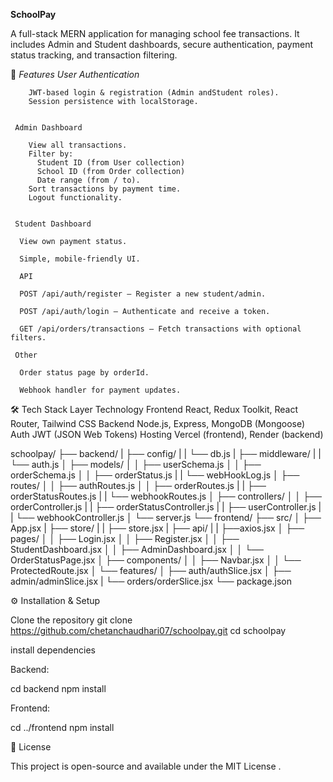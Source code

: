 **SchoolPay**

A full-stack MERN application for managing school fee transactions.
It includes Admin and Student dashboards, secure authentication, payment status tracking, and transaction filtering.


🚀 *Features*
      *User Authentication*

        JWT-based login & registration (Admin andStudent roles).
        Session persistence with localStorage.


     Admin Dashboard

        View all transactions.
        Filter by:
          Student ID (from User collection)
          School ID (from Order collection)
          Date range (from / to).
        Sort transactions by payment time.
        Logout functionality. 


     Student Dashboard

      View own payment status.

      Simple, mobile-friendly UI.

      API

      POST /api/auth/register – Register a new student/admin.

      POST /api/auth/login – Authenticate and receive a token.

      GET /api/orders/transactions – Fetch transactions with optional filters.

     Other

      Order status page by orderId.

      Webhook handler for payment updates.    

  🛠️ Tech Stack
Layer	Technology
Frontend	React, Redux Toolkit, React Router, Tailwind CSS
Backend	Node.js, Express, MongoDB (Mongoose)
Auth	JWT (JSON Web Tokens)
Hosting	Vercel (frontend), Render (backend)


schoolpay/
├── backend/
|   ├── config/
|   |    └── db.js
|   ├── middleware/
|   |     └── auth.js
│   ├── models/
│   │   ├── userSchema.js
│   │   ├── orderSchema.js
│   │   ├── orderStatus.js
|   |   └── webHookLog.js
│   ├── routes/
│   │   ├── authRoutes.js
│   │   ├── orderRoutes.js
|   |   ├── orderStatusRoutes.js
|   |   └── webhookRoutes.js
│   ├── controllers/
│   │   ├── orderController.js
|   |   ├── orderStatusController.js
|   |   ├── userController.js
|   |   └── webhookController.js
│   └── server.js
└── frontend/
    ├── src/
    │   ├── App.jsx
    |   ├── store/
    |   |     ├── store.jsx
    |   ├── api/
    |   |     ├──axios.jsx
    │   ├── pages/
    │   │   ├── Login.jsx
    │   │   ├── Register.jsx
    │   │   ├── StudentDashboard.jsx
    │   │   ├── AdminDashboard.jsx
    │   │   └── OrderStatusPage.jsx
    │   ├── components/
    │   │   ├── Navbar.jsx
    │   │   └── ProtectedRoute.jsx
    │   └── features/
    │       ├── auth/authSlice.jsx
    │       ├── admin/adminSlice.jsx
    |       └── orders/orderSlice.jsx
    └── package.json

⚙️ Installation & Setup

Clone the repository
git clone https://github.com/chetanchaudhari07/schoolpay.git
cd schoolpay

install dependencies

Backend:

cd backend
npm install


Frontend:

cd ../frontend
npm install


📝 License

This project is open-source and available under the MIT License
.    